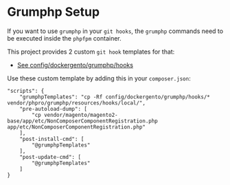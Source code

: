# Grumphp Setup

If you want to use `grumphp` in your `git hooks`, the `grumphp` commands need to be executed inside the `phpfpm` container.

This project provides 2 custom `git hook` templates for that:

* [See config/dockergento/grumphp/hooks](../config/dockergento/grumphp/hooks)

Use these custom template by adding this in your `composer.json`:

```
"scripts": {
    "grumphpTemplates": "cp -Rf config/dockergento/grumphp/hooks/* vendor/phpro/grumphp/resources/hooks/local/",
    "pre-autoload-dump": [
        "cp vendor/magento/magento2-base/app/etc/NonComposerComponentRegistration.php app/etc/NonComposerComponentRegistration.php"
    ],
    "post-install-cmd": [
        "@grumphpTemplates"
    ],
    "post-update-cmd": [
        "@grumphpTemplates"
    ]
}
```
